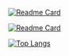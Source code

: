 [![Readme Card](https://github-readme-stats.vercel.app/api/pin/?username=Re0XIAOPA&repo=Tools-document)](https://github.com/Re0XIAOPA/Tools-document)  

[![Readme Card](https://github-readme-stats.vercel.app/api/pin/?username=Re0XIAOPA&repo=mmitemsmod)](https://github.com/Re0XIAOPA/mmitemsmod)  

[![Top Langs](https://github-readme-stats.vercel.app/api/top-langs/?username=Re0XIAOPA&layout=compact&theme=tokyonight)](https://github.com/Re0XIAOPA)










<!--
**Re0XIAOPA/Re0XIAOPA** is a ✨ _special_ ✨ repository because its `README.md` (this file) appears on your GitHub profile.  

Here are some ideas to get you started:  

- 🔭 I’m currently working on ...  
- 🌱 I’m currently learning ...
- 👯 I’m looking to collaborate on ...
- 🤔 I’m looking for help with ...
- 💬 Ask me about ...
- 📫 How to reach me: ...
- 😄 Pronouns: ...
- ⚡ Fun fact: ...
-->

